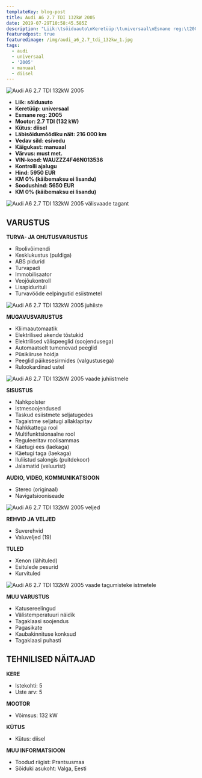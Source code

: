 ```yaml
---
templateKey: blog-post
title: Audi A6 2.7 TDI 132kW 2005
date: 2019-07-29T10:58:45.585Z
description: "Liik:\tsõiduauto\nKeretüüp:\tuniversaal\nEsmane reg:\t2005\nMootor:\t2.7 TDI (132 kW)\nKütus:\tdiisel\nLäbisõidumõõdiku näit:\t216 000 km\nVedav sild:\tesivedu\nKäigukast:\tmanuaal\nVärvus:\tmust met.\nVIN-kood:\tWAUZZZ4F46N013536\nHind:\t5950 EUR\nKM 0% (käibemaksu ei lisandu)\nSoodushind:\t5650 EUR\nKM 0% (käibemaksu ei lisandu)"
featuredpost: true
featuredimage: /img/audi_a6_2.7_tdi_132kw_1.jpg
tags:
  - audi
  - universaal
  - '2005'
  - manuaal
  - diisel
---
```

![Audi A6 2.7 TDI 132kW 2005](/img/audi_a6_2.7_tdi_132kw_1.jpg "Audi A6 2.7 TDI 132kW 2005")

* **Liik:	sõiduauto**
* **Keretüüp:	universaal**
* **Esmane reg:	2005**
* **Mootor:	2.7 TDI (132 kW)**
* **Kütus:	diisel**
* **Läbisõidumõõdiku näit:	216 000 km**
* **Vedav sild:	esivedu**
* **Käigukast:	manuaal**
* **Värvus:	must met.**
* **VIN-kood:	WAUZZZ4F46N013536**
* **Kontrolli ajalugu**
* **Hind:	5950 EUR**
* **KM 0% (käibemaksu ei lisandu)**
* **Soodushind:	5650 EUR**
* **KM 0% (käibemaksu ei lisandu)**

![Audi A6 2.7 TDI 132kW 2005 välisvaade tagant](/img/audi_a6_2.7_tdi_132kw_3.jpg "Audi A6 2.7 TDI 132kW 2005 välisvaade tagant")

## VARUSTUS

**TURVA- JA OHUTUSVARUSTUS**

* Roolivõimendi
* Kesklukustus (puldiga)
* ABS pidurid
* Turvapadi
* Immobilisaator
* Veojõukontroll
* Lisapidurituli
* Turvavööde eelpingutid esiistmetel

![Audi A6 2.7 TDI 132kW 2005 juhiiste](/img/audi_a6_2.7_tdi_132kw_5.jpg "Audi A6 2.7 TDI 132kW 2005 juhiiste")

**MUGAVUSVARUSTUS**

* Kliimaautomaatik
* Elektrilised akende tõstukid
* Elektrilised välispeeglid (soojendusega)
* Automaatselt tumenevad peeglid
* Püsikiiruse hoidja
* Peeglid päikesesirmides (valgustusega)
* Rulookardinad ustel

![Audi A6 2.7 TDI 132kW 2005 vaade juhiistmele](/img/audi_a6_2.7_tdi_132kw_8.jpg "Audi A6 2.7 TDI 132kW 2005 vaade juhiistmele")

**SISUSTUS**

* Nahkpolster
* Istmesoojendused
* Taskud esiistmete seljatugedes
* Tagaistme seljatugi allaklapitav
* Nahkkattega rool
* Multifunktsionaalne rool
* Reguleeritav roolisammas
* Käetugi ees (laekaga)
* Käetugi taga (laekaga)
* Iluliistud salongis (puitdekoor)
* Jalamatid (veluurist)

**AUDIO, VIDEO, KOMMUNIKATSIOON**

* Stereo (originaal)
* Navigatsiooniseade

![Audi A6 2.7 TDI 132kW 2005 veljed](/img/audi_a6_2.7_tdi_132kw_6.jpg "Audi A6 2.7 TDI 132kW 2005 veljed")

**REHVID JA VELJED**

* Suverehvid
* Valuveljed (19)

**TULED**

* Xenon (lähituled)
* Esitulede pesurid
* Kurvituled

![Audi A6 2.7 TDI 132kW 2005 vaade tagumisteke istmetele](/img/audi_a6_2.7_tdi_132kw_4.jpg "Audi A6 2.7 TDI 132kW 2005 vaade tagumistele istmetele")

**MUU VARUSTUS**

* Katusereelingud
* Välistemperatuuri näidik
* Tagaklaasi soojendus
* Pagasikate
* Kaubakinnituse konksud
* Tagaklaasi puhasti

## TEHNILISED NÄITAJAD

**KERE**

* Istekohti:	5
* Uste arv:	5

**MOOTOR**

* Võimsus:	132 kW

**KÜTUS**

* Kütus:	diisel

**MUU INFORMATSIOON**

* Toodud riigist: Prantsusmaa
* Sõiduki asukoht: Valga, Eesti
